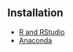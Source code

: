 ## Installation

- [R and RStudio](https://rstudio-education.github.io/hopr/starting.html)
- [Anaconda](https://docs.anaconda.com/anaconda/install/)
